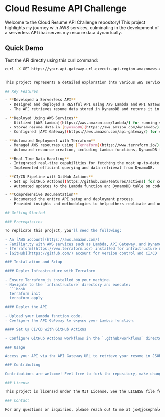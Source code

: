 # Cloud Resume API Challenge

Welcome to the Cloud Resume API Challenge repository! This project highlights my journey with AWS services, culminating in the development of a serverless API that serves my resume data dynamically.

## Quick Demo

Test the API directly using this curl command:

```bash
curl -X GET https://your-api-gateway-url.execute-api.region.amazonaws.com/prod/resume


This project represents a detailed exploration into various AWS services and how they can be utilized to host and manage a serverless API for serving resume data. Below is a summary of the key components and accomplishments of this challenge:

## Key Features

- **Developed a Serverless API**
  - Designed and deployed a RESTful API using AWS Lambda and API Gateway.
  - The API retrieves resume data stored in DynamoDB and returns it in JSON format.

- **Deployed Using AWS Services**
  - Utilized [AWS Lambda](https://aws.amazon.com/lambda/) for running serverless functions.
  - Stored resume data in [DynamoDB](https://aws.amazon.com/dynamodb/), ensuring fast retrieval and high availability.
  - Configured [API Gateway](https://aws.amazon.com/api-gateway/) for secure API access.

- **Automated Deployment with Terraform**
  - Managed AWS resources using [Terraform](https://www.terraform.io/), ensuring Infrastructure as Code practices.
  - Automated resource creation, including Lambda functions, DynamoDB tables, and API Gateway setup.

- **Real-Time Data Handling**
  - Integrated real-time capabilities for fetching the most up-to-date resume data.
  - Implemented efficient querying and data retrieval from DynamoDB.

- **CI/CD Pipeline with GitHub Actions**
  - Set up [GitHub Actions](https://github.com/features/actions) for continuous integration and continuous deployment.
  - Automated updates to the Lambda function and DynamoDB table on code changes.

- **Comprehensive Documentation**
  - Documented the entire API setup and deployment process.
  - Provided insights and methodologies to help others replicate and understand the serverless architecture.

## Getting Started

### Prerequisites

To replicate this project, you'll need the following:

- An [AWS account](https://aws.amazon.com/)
- Familiarity with AWS services such as Lambda, API Gateway, and DynamoDB
- [Terraform](https://www.terraform.io/) installed for infrastructure management
- [GitHub](https://github.com/) account for version control and CI/CD

### Installation and Setup

#### Deploy Infrastructure with Terraform

- Ensure Terraform is installed on your machine.
- Navigate to the `infrastructure` directory and execute:
  ```bash
  terraform init
  terraform apply

#### Deploy the API

- Upload your Lambda function code.
- Configure the API Gateway to expose your Lambda function.

#### Set Up CI/CD with GitHub Actions

- Configure GitHub Actions workflows in the `.github/workflows` directory to automate deployments.

### Usage

Access your API via the API Gateway URL to retrieve your resume in JSON format. Updates to your Lambda function or data will automatically trigger deployments through GitHub Actions.

### Contributing

Contributions are welcome! Feel free to fork the repository, make changes, and submit pull requests. Please ensure your contributions adhere to the project's coding standards and best practices.

### License

This project is licensed under the MIT License. See the LICENSE file for more details.

### Contact

For any questions or inquiries, please reach out to me at joe@josephaleto.io.
